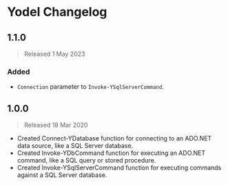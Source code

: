 <!-- markdownlint-disable MD012 no-multiple-blanks -->
# Yodel Changelog

## 1.1.0

> Released 1 May 2023

### Added

* `Connection` parameter to `Invoke-YSqlServerCommand`.


## 1.0.0

> Released 18 Mar 2020

* Created Connect-YDatabase function for connecting to an ADO.NET data source, like a SQL Server database.
* Created Invoke-YDbCommand function for executing an ADO.NET command, like a SQL query or stored procedure.
* Created Invoke-YSqlServerCommand function for executing commands against a SQL Server database.
